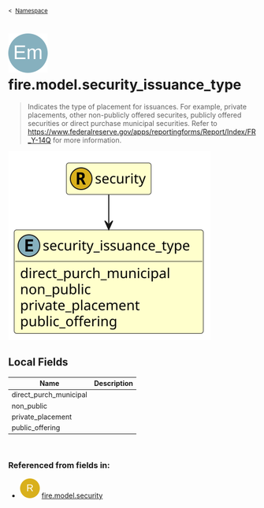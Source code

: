 <sub>&lt;&nbsp; [Namespace](index.md)</sub>
# <img src='images/enumType-lg.svg'/> fire.model.security_issuance_type
>  
>Indicates the type of placement for issuances. For example, private placements, other non-publicly offered securites, publicly offered securities or direct purchase municipal securities. Refer to https://www.federalreserve.gov/apps/reportingforms/Report/Index/FR_Y-14Q for more information.
> 
<img src='images/fire.model.security_issuance_type.svg'/>


## Local Fields


| Name        | Description |
| ----------- | ----------- |
| direct_purch_municipal |   |
| non_public |   |
| private_placement |   |
| public_offering |   |

<br/>

### Referenced from fields in:
- <img src='images/recordType.svg'/> [fire.model.security](UDT-fire.model.security.md)
